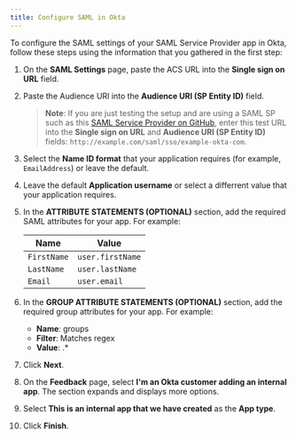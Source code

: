 ```yaml
---
title: Configure SAML in Okta
---
```

To configure the SAML settings of your SAML Service Provider app in Okta, follow these steps using the information that you gathered in the <GuideLink link="../overview">first step</GuideLink>:

1. On the **SAML Settings** page, paste the ACS URL into the **Single sign on URL** field.

2. Paste the Audience URI into the **Audience URI (SP Entity ID)** field.

    > **Note**: If you are just testing the setup and are using a SAML SP such as this [SAML Service Provider on GitHub](https://github.com/mcguinness/saml-sp), enter this test URL into the **Single sign on URL** and **Audience URI (SP Entity ID)** fields: `http://example.com/saml/sso/example-okta-com`.

3. Select the **Name ID format** that your application requires (for example, `EmailAddress`) or leave the default.

4. Leave the default **Application username** or select a differrent value that your application requires.

5. In the **ATTRIBUTE STATEMENTS (OPTIONAL)** section, add the required SAML attributes for your app. For example:
    
    | Name                    | Value                     | 
    | ----------------------- | ------------------------- | 
    | `FirstName`             | `user.firstName`          | 
    | `LastName`              | `user.lastName`           |
    | `Email`                 | `user.email`              |

6. In the **GROUP ATTRIBUTE STATEMENTS (OPTIONAL)** section, add the required group attributes for your app. For example:

    * **Name**: groups
    * **Filter**: Matches regex
    * **Value**: .*

7. Click **Next**.

8. On the **Feedback** page, select **I'm an Okta customer adding an internal app**. The section expands and displays more options.

9. Select **This is an internal app that we have created** as the **App type**.

10. Click **Finish**.

<NextSectionLink/>